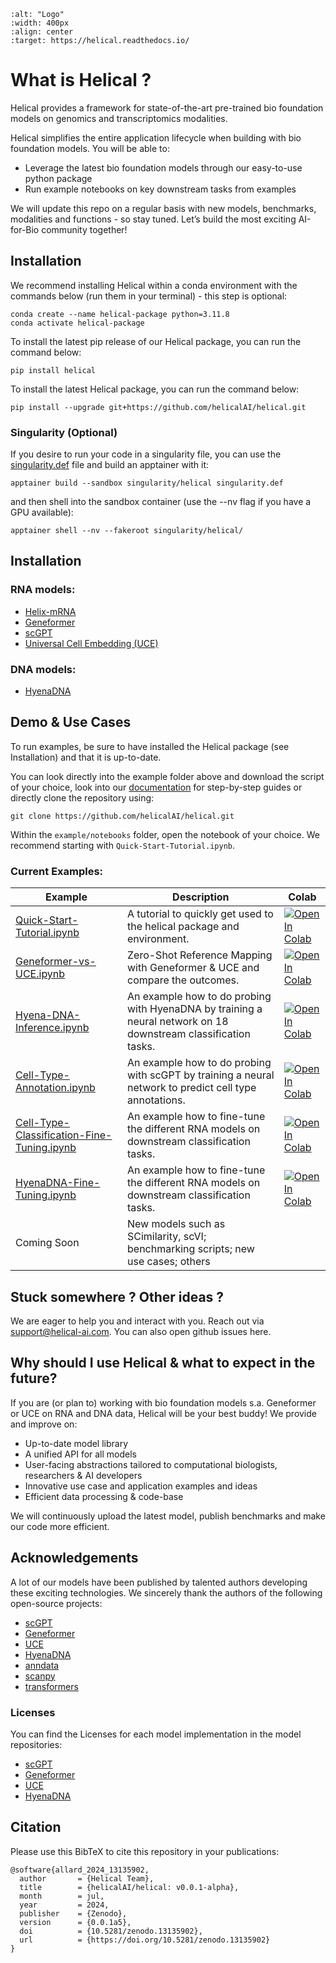```{image} assets/logo_and_text_v2.png
:alt: "Logo"
:width: 400px
:align: center
:target: https://helical.readthedocs.io/

```


# What is Helical ?

Helical provides a framework for state-of-the-art pre-trained bio foundation models on genomics and transcriptomics modalities.

Helical simplifies the entire application lifecycle when building with bio foundation models. You will be able to:
- Leverage the latest bio foundation models through our easy-to-use python package
- Run example notebooks on key downstream tasks from examples

We will update this repo on a regular basis with new models, benchmarks, modalities and functions - so stay tuned.
Let’s build the most exciting AI-for-Bio community together!

## Installation

We recommend installing Helical within a conda environment with the commands below (run them in your terminal) - this step is optional:
```
conda create --name helical-package python=3.11.8
conda activate helical-package
```
To install the latest pip release of our Helical package, you can run the command below:
```
pip install helical
```

To install the latest Helical package, you can run the command below:
```
pip install --upgrade git+https://github.com/helicalAI/helical.git
```

### Singularity (Optional)
If you desire to run your code in a singularity file, you can use the [singularity.def](../../helical/singularity.def) file and build an apptainer with it:
```
apptainer build --sandbox singularity/helical singularity.def
```

and then shell into the sandbox container (use the --nv flag if you have a GPU available):
```
apptainer shell --nv --fakeroot singularity/helical/
```


## Installation
### RNA models:
- [Helix-mRNA](https://helical.readthedocs.io/en/latest/docs/Helix_mRNA.html)
- [Geneformer](https://helical.readthedocs.io/en/latest/docs/Geneformer.html)
- [scGPT](https://helical.readthedocs.io/en/latest/docs/scGPT.html)
- [Universal Cell Embedding (UCE)](https://helical.readthedocs.io/en/latest/docs/UCE.html)

### DNA models:
- [HyenaDNA](https://helical.readthedocs.io/en/latest/docs/hyena_dna.html)


## Demo & Use Cases

To run examples, be sure to have installed the Helical package (see Installation) and that it is up-to-date.

You can look directly into the example folder above and download the script of your choice, look into our [documentation](https://helical.readthedocs.io/) for step-by-step guides or directly clone the repository using:
```
git clone https://github.com/helicalAI/helical.git
```
Within the `example/notebooks` folder, open the notebook of your choice. We recommend starting with `Quick-Start-Tutorial.ipynb`.

### Current Examples:

| Example | Description | Colab |
| ----------- | ----------- |----------- |                                                        
|[Quick-Start-Tutorial.ipynb](https://github.com/helicalAI/helical/blob/main/examples/notebooks/Quick-Start-Tutorial.ipynb)| A tutorial to quickly get used to the helical package and environment. | [![Open In Colab](https://colab.research.google.com/assets/colab-badge.svg)](https://colab.research.google.com/github/helicalAI/helical/blob/main/examples/notebooks/Quick-Start-Tutorial.ipynb)|
|[Geneformer-vs-UCE.ipynb](https://github.com/helicalAI/helical/blob/main/examples/notebooks/Geneformer-vs-UCE.ipynb) | Zero-Shot Reference Mapping with Geneformer & UCE and compare the outcomes. | [![Open In Colab](https://colab.research.google.com/assets/colab-badge.svg)](https://colab.research.google.com/github/helicalAI/helical/blob/main/examples/notebooks/Geneformer-vs-UCE.ipynb) |
|[Hyena-DNA-Inference.ipynb](https://github.com/helicalAI/helical/blob/main/examples/notebooks/Hyena-DNA-Inference.ipynb)|An example how to do probing with HyenaDNA by training a neural network on 18 downstream classification tasks.|[![Open In Colab](https://colab.research.google.com/assets/colab-badge.svg)](https://colab.research.google.com/github/helicalAI/helical/blob/main/examples/notebooks/Hyena-DNA-Inference.ipynb)|
|[Cell-Type-Annotation.ipynb](https://github.com/helicalAI/helical/blob/main/examples/notebooks/Cell-Type-Annotation.ipynb)|An example how to do probing with scGPT by training a neural network to predict cell type annotations.|[![Open In Colab](https://colab.research.google.com/assets/colab-badge.svg)](https://colab.research.google.com/github/helicalAI/helical/blob/main/examples/notebooks/Cell-Type-Annotation.ipynb) |
|[Cell-Type-Classification-Fine-Tuning.ipynb](https://github.com/helicalAI/helical/blob/main/examples/notebooks/Cell-Type-Classification-Fine-Tuning.ipynb)|An example how to fine-tune the different RNA models on downstream classification tasks.|[![Open In Colab](https://colab.research.google.com/assets/colab-badge.svg)](https://colab.research.google.com/github/helicalAI/helical/blob/main/examples/notebooks/Cell-Type-Annotation.ipynb) |
|[HyenaDNA-Fine-Tuning.ipynb](https://github.com/helicalAI/helical/blob/main/examples/notebooks/HyenaDNA-Fine-Tuning.ipynb)|An example how to fine-tune the different RNA models on downstream classification tasks.|[![Open In Colab](https://colab.research.google.com/assets/colab-badge.svg)](https://colab.research.google.com/github/helicalAI/helical/blob/main/examples/notebooks/HyenaDNA-Fine-Tuning.ipynb) |
| Coming Soon | New models such as SCimilarity, scVI; benchmarking scripts; new use cases; others |

## Stuck somewhere ? Other ideas ?
We are eager to help you and interact with you. Reach out via support@helical-ai.com. 
You can also open github issues here.

## Why should I use Helical & what to expect in the future?
If you are (or plan to) working with bio foundation models s.a. Geneformer or UCE on RNA and DNA data, Helical will be your best buddy! We provide and improve on:
- Up-to-date model library
- A unified API for all models
- User-facing abstractions tailored to computational biologists, researchers & AI developers
- Innovative use case and application examples and ideas
- Efficient data processing & code-base

We will continuously upload the latest model, publish benchmarks and make our code more efficient.


## Acknowledgements

A lot of our models have been published by talented authors developing these exciting technologies. We sincerely thank the authors of the following open-source projects:

- [scGPT](https://github.com/bowang-lab/scGPT/)
- [Geneformer](https://huggingface.co/ctheodoris/Geneformer)
- [UCE](https://github.com/snap-stanford/UCE)
- [HyenaDNA](https://github.com/HazyResearch/hyena-dna)
- [anndata](https://github.com/scverse/anndata)
- [scanpy](https://github.com/scverse/scanpy)
- [transformers](https://github.com/huggingface/transformers)

### Licenses

You can find the Licenses for each model implementation in the model repositories:

- [scGPT](helical/models/scgpt/LICENSE)
- [Geneformer](helical/models/geneformer/LICENSE)
- [UCE](helical/models/uce/LICENSE)
- [HyenaDNA](helical/models/hyena_dna/LICENSE)


## Citation

Please use this BibTeX to cite this repository in your publications:

```
@software{allard_2024_13135902,
  author       = {Helical Team},
  title        = {helicalAI/helical: v0.0.1-alpha},
  month        = jul,
  year         = 2024,
  publisher    = {Zenodo},
  version      = {0.0.1a5},
  doi          = {10.5281/zenodo.13135902},
  url          = {https://doi.org/10.5281/zenodo.13135902}
}
